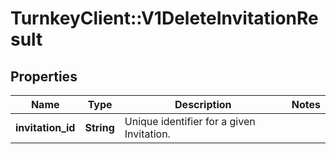 # TurnkeyClient::V1DeleteInvitationResult

## Properties
Name | Type | Description | Notes
------------ | ------------- | ------------- | -------------
**invitation_id** | **String** | Unique identifier for a given Invitation. | 

